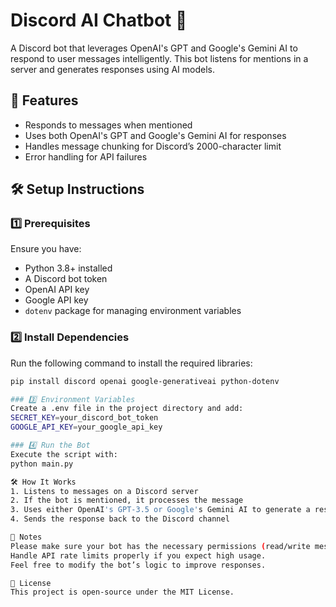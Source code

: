 # Discord AI Chatbot 🤖  

A Discord bot that leverages OpenAI's GPT and Google's Gemini AI to respond to user messages intelligently. This bot listens for mentions in a server and generates responses using AI models.  

## 🚀 Features  
- Responds to messages when mentioned  
- Uses both OpenAI's GPT and Google's Gemini AI for responses  
- Handles message chunking for Discord’s 2000-character limit  
- Error handling for API failures  

## 🛠️ Setup Instructions  

### 1️⃣ Prerequisites  
Ensure you have:  
- Python 3.8+ installed  
- A Discord bot token  
- OpenAI API key  
- Google API key  
- `dotenv` package for managing environment variables  

### 2️⃣ Install Dependencies  
Run the following command to install the required libraries:  
```bash
pip install discord openai google-generativeai python-dotenv

### 3️⃣ Environment Variables
Create a .env file in the project directory and add:
SECRET_KEY=your_discord_bot_token    
GOOGLE_API_KEY=your_google_api_key

### 4️⃣ Run the Bot
Execute the script with:
python main.py

🛠️ How It Works
1. Listens to messages on a Discord server
2. If the bot is mentioned, it processes the message
3. Uses either OpenAI's GPT-3.5 or Google's Gemini AI to generate a response
4. Sends the response back to the Discord channel

📌 Notes
Please make sure your bot has the necessary permissions (read/write message content).
Handle API rate limits properly if you expect high usage.
Feel free to modify the bot’s logic to improve responses.

📜 License
This project is open-source under the MIT License.

